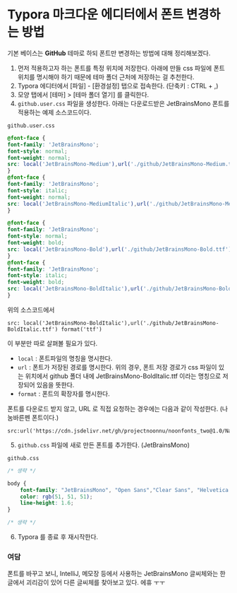 # Typora 마크다운 에디터에서 폰트 변경하는 방법

기본 베이스는 **GitHub** 테마로 하되 폰트만 변경하는 방법에 대해 정리해보겠다.

1. 먼저 적용하고자 하는 폰트를 특정 위치에 저장한다. 아래에 만들 css 파일에 폰트 위치를 명시해야 하기 때문에 테마 폴더 근처에 저장하는 걸 추천한다.
2. Typora 에디터에서 [파일] - [환경설정] 탭으로 접속한다. (단축키 : CTRL + ,)
3. 모양 탭에서 [테마] > [테마 폴더 열기] 를 클릭한다.
4. ```github.user.css``` 파일을 생성한다. 아래는 다운로드받은 JetBrainsMono 폰트를 적용하는 예제 소스코드이다.

```github.user.css```

```css
@font-face {
font-family: 'JetBrainsMono';
font-style: normal;
font-weight: normal;
src: local('JetBrainsMono-Medium'),url('./github/JetBrainsMono-Medium.ttf') format('ttf')  
}
@font-face {
font-family: 'JetBrainsMono';
font-style: italic;
font-weight: normal;
src: local('JetBrainsMono-MediumItalic'),url('./github/JetBrainsMono-MediumItalic.ttf') format('ttf')
}

@font-face {
font-family: 'JetBrainsMono';
font-style: normal;
font-weight: bold;
src: local('JetBrainsMono-Bold'),url('./github/JetBrainsMono-Bold.ttf') format('ttf')
}
@font-face {
font-family: 'JetBrainsMono';
font-style: italic;
font-weight: bold;
src: local('JetBrainsMono-BoldItalic'),url('./github/JetBrainsMono-BoldItalic.ttf') format('ttf')
}
```

위의 소스코드에서

```
src: local('JetBrainsMono-BoldItalic'),url('./github/JetBrainsMono-BoldItalic.ttf') format('ttf')
```

이 부분만 따로 살펴볼 필요가 있다.

- ```local``` : 폰트파일의 명칭을 명시한다.
- ```url``` : 폰트가 저장된 경로를 명시한다. 위의 경우, 폰트 저장 경로가 css 파일이 있는 위치에서 github 폴더 내에 JetBrainsMono-BoldItalic.ttf 이라는 명칭으로 저장되어 있음을 뜻한다.
- ```format``` : 폰트의 확장자를 명시한다.

폰트를 다운로드 받지 않고, URL 로 직접 요청하는 경우에는 다음과 같이 작성한다. (나눔바른펜 폰트이다.)

```
src:url('https://cdn.jsdelivr.net/gh/projectnoonnu/noonfonts_two@1.0/NanumBarunpen.woff')format('woff');
```

5. ```github.css``` 파일에 새로 만든 폰트를 추가한다. (JetBrainsMono)

```github.css```

```css
/* 생략 */

body {
    font-family: "JetBrainsMono", "Open Sans","Clear Sans", "Helvetica Neue", Helvetica, Arial, 'Segoe UI Emoji', sans-serif;
    color: rgb(51, 51, 51);
    line-height: 1.6;
}

/* 생략 */

```
6. Typora 를 종료 후 재시작한다.

### 여담

폰트를 바꾸고 보니, IntelliJ, 메모장 등에서 사용하는 JetBrainsMono 글씨체와는 한글에서 괴리감이 있어 다른 글씨체를 찾아보고 있다. 에휴 ㅜㅜ
